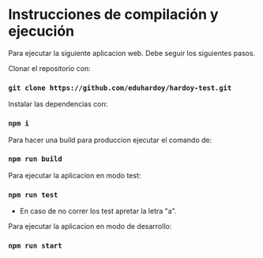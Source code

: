 # Instrucciones de compilación y ejecución

Para ejecutar la siguiente aplicacion web. Debe seguir los siguientes pasos.

Clonar el repositorio con:

### `git clone https://github.com/eduhardoy/hardoy-test.git`

Instalar las dependencias con:

### `npm i`

Para hacer una build para produccion ejecutar el comando de:

### `npm run build`

Para ejecutar la aplicacion en modo test:

### `npm run test`

- En caso de no correr los test apretar la letra "a".

Para ejecutar la aplicacion en modo de desarrollo:

### `npm run start`
